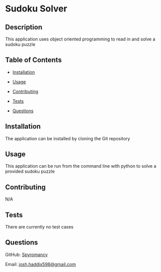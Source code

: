 # Sudoku Solver

## Description

This application uses object oriented programming to read in and solve a sudoku puzzle

## Table of Contents 

- [Installation](#installation)
- [Usage](#usage)

- [Contributing](#Contributing)
- [Tests](#tests)
- [Questions](#questions)

## Installation

The application can be installed by cloning the Git repository

## Usage


This application can be run from the command line with python to solve a provided sudoku puzzle


## Contributing

N/A

## Tests

There are currently no test cases

## Questions

GitHub: [Spyromancy](https://github.com/Spyromancy)

Email: <josh.haddix598@gmail.com>
